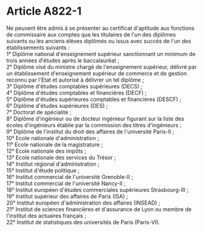 # Article A822-1

<p>Ne peuvent être admis à se présenter au certificat d'aptitude aux fonctions de commissaire aux comptes que les titulaires de l'un des diplômes suivants ou les anciens élèves diplômés ou issus avec succès de l'un des établissements suivants :<br/>1° Diplôme national d'enseignement supérieur sanctionnant un minimum de trois années d'études après le baccalauréat ;<br/>2° Diplôme visé du ministre chargé de l'enseignement supérieur, délivré par un établissement d'enseignement supérieur de commerce et de gestion reconnu par l'Etat et autorisé à délivrer un tel diplôme ;<br/>3° Diplôme d'études comptables supérieures (DECS) ;<br/>4° Diplôme d'études comptables et financières (DECF) ;<br/>5° Diplôme d'études supérieures comptables et financières (DESCF) ;<br/>6° Diplôme d'études supérieures (DES) ;<br/>7° Doctorat de spécialité ;<br/>8° Diplôme d'ingénieur ou de docteur ingénieur figurant sur la liste des écoles d'ingénieurs établie par la commission des titres d'ingénieurs ;<br/>9° Diplôme de l'institut du droit des affaires de l'université Paris-II ;<br/>10° Ecole nationale d'administration ;<br/>11° Ecole nationale de la magistrature ;<br/>12° Ecole nationale des impôts ;<br/>13° Ecole nationale des services du Trésor ;<br/>14° Institut régional d'administration ;<br/>15° Institut d'étude politique ;<br/>16° Institut commercial de l'université Grenoble-II ;<br/>17° Institut commercial de l'université Nancy-II ;<br/>18° Institut européen d'études commerciales supérieures Strasbourg-III ;<br/>19° Institut supérieur des affaires de Paris (ISA) ;<br/>20° Institut européen d'administration des affaires (INSEAD) ;<br/>21° Institut de sciences financières et d'assurance de Lyon ou membre de l'institut des actuaires français ;<br/>22° Institut de statistiques des universités de Paris (Paris-VI).</p>